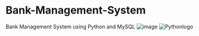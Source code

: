 # Bank-Management-System
Bank Management System using Python and MySQL
![image](https://user-images.githubusercontent.com/74890960/163703916-18d983ed-35d0-41a5-a590-8efbee72a8cd.png)
![Pythonlogo](https://user-images.githubusercontent.com/74890960/163704027-d4e3ae4d-9776-454f-bb21-2a3fa5ad911c.png)
